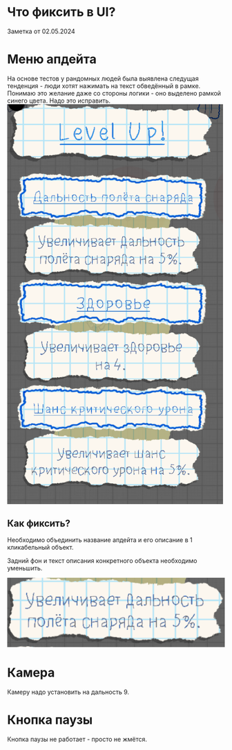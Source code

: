 # Что фиксить в UI?

Заметка от 02.05.2024
<h1> Меню апдейта</h1>
На основе тестов у рандомных людей была выявлена следущая тенденция - люди хотят нажимать на текст обведённый в рамке. Понимаю это желание даже со стороны логики - оно выделено рамкой синего цвета. Надо это исправить. 

<br>

<img src="image.png" alt="image" style="width:500px;height:auto;">

<h2>Как фиксить?</h2>

Необходимо объединить название апдейта и его описание в 1 кликабельный объект. 

Задний фон и текст описания конкретного объекта необходимо уменьшить.

![alt text](image-1.png)


<h1> Камера</h1>

Камеру надо установить на дальность 9. 

<h1> Кнопка паузы</h1>

Кнопка паузы не работает - просто не жмётся.  